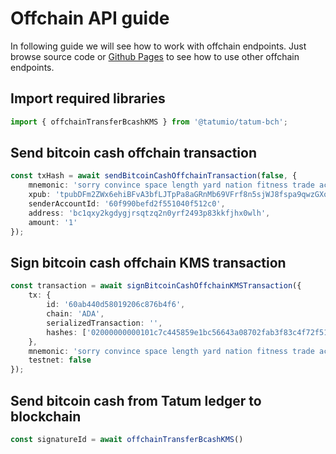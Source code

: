 # Offchain API guide

In following guide we will see how to work with offchain endpoints. Just browse source code
or [Github Pages](https://tatumio.github.io/tatum-bch/) to see how to use other offchain endpoints.

## Import required libraries
```typescript
import { offchainTransferBcashKMS } from '@tatumio/tatum-bch';
```

## Send bitcoin cash offchain transaction
```typescript
const txHash = await sendBitcoinCashOffchainTransaction(false, {
    mnemonic: 'sorry convince space length yard nation fitness trade act identify live exclude toast category weather news gain game public amateur crisp great seek odor',
    xpub: 'tpubDFm2ZWx6ehiBFvA3bfLJTpPa8aGRnMb69VFrf8n5sjWJ8fspa9qwzGXo3w8DgnMgmnsGBf7whE6qqzp9sVxzn3dBFCmXq4HqYzB45SEZFSE',
    senderAccountId: '60f990befd2f551040f512c0',
    address: 'bc1qxy2kgdygjrsqtzq2n0yrf2493p83kkfjhx0wlh',
    amount: '1'
});
```

## Sign bitcoin cash offchain KMS transaction

```typescript
const transaction = await signBitcoinCashOffchainKMSTransaction({
    tx: {
        id: '60ab440d58019206c876b4f6',
        chain: 'ADA',
        serializedTransaction: '',
        hashes: ['02000000000101c7c445859e1bc56643a08702fab3f83c4f72f513d11c92951181bdc8f523dcfc0000000000ffffffff01983a000000000000160014299480256432f2372df6d66e21ed48b097797c9a024830450221008d43043b7e5ddc8eba5148b6540022deaa8628461fe08f6e48e596766a6c4b30022015270982a1a10fdc1454c1cd569f7a3eb9dac72b9598cebe74e3ba1c8af4e7dc012102473ddfe2afe40c68b68ecb81036003df920503668188b744b7c72046a97000bb00000000', '000000000000003650e3f5e4b3573c205eac32c6b60aa0b18b19f7e21c75052a']
    },
    mnemonic: 'sorry convince space length yard nation fitness trade act identify live exclude toast category weather news gain game public amateur crisp great seek odor',
    testnet: false
});
```

## Send bitcoin cash from Tatum ledger to blockchain

```typescript
const signatureId = await offchainTransferBcashKMS()
```
